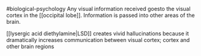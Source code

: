 #biological-psychology 
Any visual information received goesto the visual cortex in the [[occipital lobe]].  Information is passed into other areas of the brain.

[[lysergic acid diethylamine|LSD]] creates vivid hallucinations because it dramatically increases communication between visual cortex; cortex and other brain regions